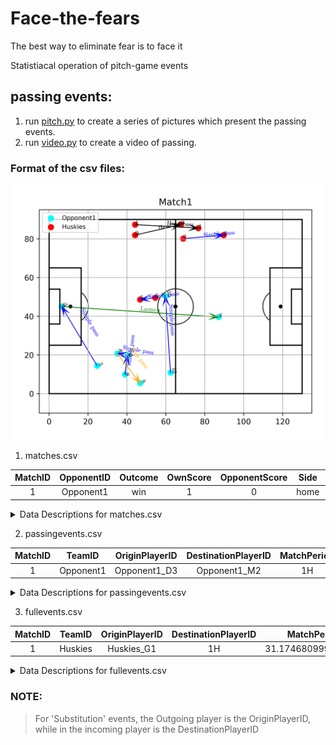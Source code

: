 # Face-the-fears
The best way to eliminate fear is to face it

Statistiacal operation of pitch-game events

## passing events:



1. run [pitch.py](pitch.py) to create a series of pictures which present the passing events.
2. run [video.py](video.py) to create a video of passing.


### Format of the csv files:


![avatar](./pass.png)


1. matches.csv


| MatchID | OpponentID | Outcome | OwnScore | OpponentScore | Side |CoachID|
| :------: | :------: | :------: | :------: | :------: | :------: | :------: |
|1|Opponent1|win|1|0|home|Coach1|


<details>
<summary>Data Descriptions for matches.csv</summary>
<pre><code>
MatchID
A unqiue identifier for each match played during the season, and reflects the order of the match in the season.

OpponentID
A unqiue identifier for the opposing team played in the match.  Note that the Huskies play each opposing team twice during the season.

Outcome
Result of the match, eiter，win, loss, or tie.

OwnScore
Number of goals scored by the Huskies.

OpponentScore
Number of goals scored by the Opposing Team.

Side
Whether the Huskies were the home team or away' team.

CoachID
A unqiue identifier for the Huskies coach for this match.

</code></pre>
</details>


2. passingevents.csv


|MatchID |TeamID | OriginPlayerID | DestinationPlayerID |MatchPeriod|EventTime|EventSubType|EventOrigin_x|EventOrigin_y|EventDestination_x|EventDestination_y|
| :------: | :------: | :------: | :------: | :------: | :------: | :------: | :------: | :------: | :------: | :------: |
|1|Opponent1|Opponent1_D3|Opponent1_M2|1H|154.63611600000002|Simple pass|46|56|56.0|68.0|


<details>
<summary>Data Descriptions for passingevents.csv</summary>
<pre><code>
MatchID
A unqiue identifier for each match played during the season (see matches.csv).

TeamID
A unqiue identifier for the team involved in the pass (either 'Huskies' or OpponentID from matches.csv).

OriginPlayerID
A unqiue identifier for the Player at the origin of the pass.  The PlayerID has the form "TeamID_PlayerPosition##" where 'TeamID' denotes the team on which the player plays and PlayerPosition reflects the player's position.  Possible positions are: 'F':forward, 'D':defense, 'M':midfield, or 'G':goalkeeper

DestinationPlayerID
A unqiue identifier for the Player at the destination of the pass. (see OriginPlayerID)

MatchPeriod
The half in which the event took place.  '1H': first half, '2H': second half

EventTime
The time in seconds during the MatchPeriod (1st or 2nd half) at which the event took place.

EventSubType
The type of pass made. Can be one of: 'Head pass', 'Simple pass', 'Launch', 'High pass', 'Hand pass', 'Smart pass', 'Cross'.

EventOrigin_x
The x-coordinate on the field at which the pass originated. The x-coordinate is in the range [0, 100] and is oriented from the perspective of the attacking team, where 0 indicates the team's own goal, and 100 indicates the oppositing team's goal.

EventOrigin_y
The y-coordinate on the field at which the pass originated. The y-coordinate is in the range [0, 100] and is oriented from the perspective of the attacking team, where 0 indicates the team's left-hand side, and 100 indicates the team's right-hand side.

EventDestination_x
The x-coordinate on the field at the pass destination.  (see EventOrigin_x)

EventDestination_y
The y-coordinate on the field at the pass destination.  (see EventOrigin_y)

</code></pre>
</details>

3. fullevents.csv


|MatchID |TeamID | OriginPlayerID | DestinationPlayerID |MatchPeriod|EventTime|EventSubType|EventOrigin_x|EventOrigin_y|EventDestination_x|EventDestination_y|
| :------: | :------: | :------: | :------: | :------: | :------: | :------: | :------: | :------: | :------: | :------: |
| 1 | Huskies | Huskies_G1 |1H | 31.174680999999993 | Free Kick | Goal kick | 0.0 | 0.0 | 66.0 | 89.0|


<details>
<summary>Data Descriptions for fullevents.csv</summary>
<pre><code>

MatchID
A unqiue identifier for each match played during the season (see matches.csv).

TeamID
A unqiue identifier for the team involved in the pass (either 'Huskies' or OpponentID from matches.csv).

OriginPlayerID
A unqiue identifier for the Player initiating the event.  The PlayerID has the form "TeamID_PlayerPosition##" where 'TeamID' denotes the team on which the player plays and PlayerPosition reflects the player's position.  Possible positions are: 'F':forward, 'D':defense, 'M':midfield, or 'G':goalkeeper

DestinationPlayerID
A unqiue identifier for the Player at the destination of the event. (see OriginPlayerID)
NOTE: Only valid for 'Pass' or 'Subsition' event types, otherwise NaN.

MatchPeriod
The half in which the event took place.  '1H': first half, '2H': second half

EventTime
The time in seconds during the MatchPeriod (1st or 2nd half) at which the event took place.

EventType
The type of the event. Can be one of: 'Free Kick', 'Duel', 'Pass', 'Others on the ball', 'Foul', 'Goalkeeper leaving line', 'Offside', 'Save attempt', 'Shot', 'Substitution', 'Interruption'

EventSubType
The subtype of the event. Can be one of: 'Goal kick', 'Air duel', 'Throw in', 'Head pass', 'Ground loose ball duel', 'Simple pass', 'Launch', 'High pass', 'Touch', 'Ground defending duel', 'Hand pass', 'Ground attacking duel', 'Foul', 'Free kick cross', 'Goalkeeper leaving line', '', 'Free Kick', 'Smart pass', 'Cross', 'Save attempt', 'Corner', 'Clearance', 'Shot', 'Acceleration', 'Reflexes', 'Substitution', 'Late card foul', 'Simulation', 'Free kick shot', 'Protest', 'Hand foul', 'Penalty', 'Violent Foul', 'Whistle', 'Out of game foul', 'Ball out of the field', 'Time lost foul'

EventOrigin_x
The x-coordinate on the field at which the event originated. The x-coordinate is in the range [0, 100] and is oriented from the perspective of the attacking team, where 0 indicates the team's own goal, and 100 indicates the oppositing team's goal.

EventOrigin_y
The y-coordinate on the field at which the event originated. The y-coordinate is in the range [0, 100] and is oriented from the perspective of the attacking team, where 0 indicates the team's left-hand side, and 100 indicates the team's right-hand side.

EventDestination_x
The x-coordinate on the field at the event destination.  (see EventOrigin_x)

EventDestination_y
The y-coordinate on the field at the event destination.  (see EventOrigin_y)

</code></pre>
</details>

### NOTE: 
>For 'Substitution' events, the Outgoing player is the OriginPlayerID, while in the incoming player is the DestinationPlayerID
